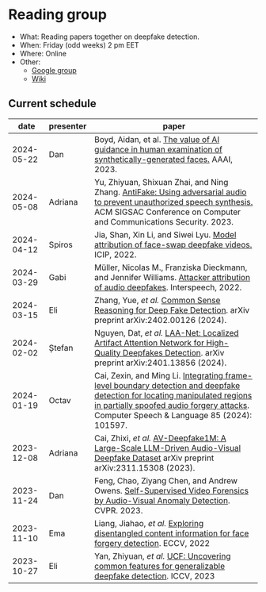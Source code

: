 # Reading group

- What: Reading papers together on deepfake detection.
- When: Friday (odd weeks) 2 pm EET
- Where: Online
- Other:
  - [Google group](https://groups.google.com/g/deepfake-detection-reading-group)
  - [Wiki](https://github.com/aletheia-group/reading-group/wiki)

## Current schedule

| date | presenter | paper |
|------|-----------|-------|
| 2024-05-22 | Dan | Boyd, Aidan, et al. [The value of AI guidance in human examination of synthetically-generated faces.](https://arxiv.org/pdf/2208.10544) AAAI, 2023. |
| 2024-05-08 | Adriana | Yu, Zhiyuan, Shixuan Zhai, and Ning Zhang. [AntiFake: Using adversarial audio to prevent unauthorized speech synthesis.](https://dl.acm.org/doi/pdf/10.1145/3576915.3623209) ACM SIGSAC Conference on Computer and Communications Security. 2023. |
| 2024-04-12 | Spiros | Jia, Shan, Xin Li, and Siwei Lyu. [Model attribution of face-swap deepfake videos.](https://arxiv.org/pdf/2202.12951.pdf) ICIP, 2022. |
| 2024-03-29 | Gabi | Müller, Nicolas M., Franziska Dieckmann, and Jennifer Williams. [Attacker attribution of audio deepfakes](https://arxiv.org/pdf/2203.15563.pdf). Interspeech, 2022. |
| 2024-03-15 | Eli | Zhang, Yue, _et al._ [Common Sense Reasoning for Deep Fake Detection](https://arxiv.org/pdf/2402.00126v1.pdf). arXiv preprint arXiv:2402.00126 (2024). |
| 2024-02-02 | Ștefan | Nguyen, Dat, _et al._ [LAA-Net: Localized Artifact Attention Network for High-Quality Deepfakes Detection](https://arxiv.org/pdf/2401.13856.pdf). arXiv preprint arXiv:2401.13856 (2024). |
| 2024-01-19 | Octav | Cai, Zexin, and Ming Li. [Integrating frame-level boundary detection and deepfake detection for locating manipulated regions in partially spoofed audio forgery attacks](https://www.sciencedirect.com/science/article/abs/pii/S088523082300116X). Computer Speech & Language 85 (2024): 101597. |
| 2023-12-08 | Adriana | Cai, Zhixi, _et al._ [AV-Deepfake1M: A Large-Scale LLM-Driven Audio-Visual Deepfake Dataset](https://arxiv.org/pdf/2311.15308.pdf) arXiv preprint arXiv:2311.15308 (2023). |
| 2023-11-24 | Dan | Feng, Chao, Ziyang Chen, and Andrew Owens. [Self-Supervised Video Forensics by Audio-Visual Anomaly Detection](https://arxiv.org/pdf/2301.01767.pdf). CVPR. 2023. |
| 2023-11-10 | Ema | Liang, Jiahao, _et al._ [Exploring disentangled content information for face forgery detection](https://arxiv.org/pdf/2207.09202.pdf). ECCV, 2022 |
| 2023-10-27 | Eli | Yan, Zhiyuan, _et al._ [UCF: Uncovering common features for generalizable deepfake detection](https://arxiv.org/pdf/2304.13949.pdf). ICCV, 2023 |
